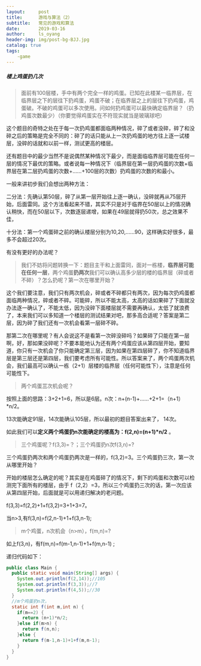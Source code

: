 ```yaml
---
layout:     post
title:      游戏与算法（2）
subtitle:   常见的游戏和算法
date:       2019-03-16
author:     ls_oyang
header-img: img/post-bg-BJJ.jpg
catalog: true
tags:
    -game
---
```




##### 楼上鸡蛋扔几次

> 面前有100层楼，手中有两个完全一样的鸡蛋。已知在此楼某一临界层，在临界层之下的层往下扔鸡蛋，鸡蛋不破；在临界层之上的层往下扔鸡蛋，鸡蛋破。不破的鸡蛋可以多次使用。问如何扔鸡蛋可以最快确定临界层？（扔鸡蛋次数最少）（你要觉得鸡蛋实在不符现实就当是玻璃球吧）



这个题目的奇特之处在于每一次扔鸡蛋都面临两种情况，碎了或者没碎，碎了和没碎之后的策略是完全不同的：碎了的话只能从上一次扔鸡蛋的地方往上逐一试楼层，没碎的话就和以前一样，测试更高的楼层。

还有题目中的最少当然不是说偶然某种情况下最少，而是面临临界层可能在任何一层的情况下最优的策略。或者说每一种情况下（临界层在第一层扔鸡蛋的次数+临界层在第二层扔鸡蛋的次数+……+100层的次数）扔鸡蛋的次数的和最小。

一般来讲初步我们会想出两种方法：

二分法：先确认第50层，碎了从第一层开始往上逐一确认，没碎就再从75层开始，后面雷同。这个方法看起来不错，其实不只是对于临界在50层以上的情况确认稍快，而在50层以下，次数逐层递增，如果在49层就得扔50次，总之效果不佳，

十分法：第一个鸡蛋碎之前的确认楼层分别为10,20,……90，这样确实好很多，最多不会超过20次。

有没有更好的办法呢？

> 我们不妨将问题转换一下：题目主干和上面雷同，面对一栋楼，**临界层可能在任何一层**，两个鸡蛋**扔两次**我们可以确认高多少层的楼的临界层（碎或者不碎）？怎么扔呢？第一次在哪里开始？

这个我们要注意，我们只有两次机会，碎或者不碎都只有两次，因为每次扔鸡蛋都面临两种情况，碎或者不碎。可能碎，所以不能太高，太高的话如果碎了下面就没办法逐一确认了，不能太低，因为没碎下面楼层就不需要再确认，太低了就浪费了，本来我们可以多知道一个楼层的测试结果对吧，那多高合适呢？答案是第二层，因为碎了我们还有一次机会看第一层碎不碎。

那第二次在哪里呢？有人会说这不是看第一次碎没碎吗？如果碎了只能在第一层啊，好，那如果没碎呢？不要本能地认为还有两个鸡蛋应该从第四层开始，要知道，你只有一次机会了你只能确定第三层，因为如果在第四层碎了，你不知道临界层是第三层还是第四层，我们要考虑所有可能性。所以答案来了，两个鸡蛋两次机会，我们最高可以确认一栋（2+1）层楼的临界层（任何可能性下），注意是任何可能性下。

> 两个鸡蛋**三**次机会呢？

按照上面的思路：3+2+1=6，所以是6层。n次：n+(n-1)+……+2+1=（n+1）*n/2。

13次能确定91层，14次能确认105层，所以最初的题目答案出来了， 14次。

如此我们可以**定义两个鸡蛋扔n次能确定的楼高为：f(2,n)=(n+1)\*n/2** 。

> 三个鸡蛋呢？f(3,3)=？；三个鸡蛋扔n次f(3,n)=?

三个鸡蛋扔两次和两个鸡蛋扔两次是一样的，f(3,2)=3。三个鸡蛋扔三次，第一次从哪里开始？

开始的楼层怎么确定的呢？其实是在鸡蛋碎了的情况下，剩下的鸡蛋和次数可以检测完下面所有的楼层，由于 f（2,2）=3，所以三个鸡蛋扔三次的话，第一次应该从第四层开始，后面就是可以用递归解决的老问题。

f(3,3)=f(2,2)+1+f(3,2)=3+1+3=7。

当n>3,有f(3,n)=f(2,n-1)+1+f(3,n-1);

> m个鸡蛋，n次机会（n>m），f(m,n)=?

如上f(3,n)，有f(m,n)=f(m-1,n-1)+1+f(m,n-1) ;

递归代码如下：

```java
public class Main {
  public static void main(String[] args) {
    System.out.println(f(2,14));//105
    System.out.println(f(3,3));//7
    System.out.println(f(4,5));//30
  }
  //m个鸡蛋扔n次，
  static int f(int m,int n) {
    if(m==2) {
      return (n+1)*n/2;
    }else if(m>n) {
      return f(n,n);
    }else {
      return f(m-1,n-1)+1+f(m,n-1);
    }
  }
}
```

